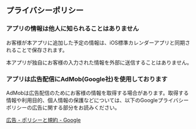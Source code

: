  <!----- main ----->
 <article>
 <h1>プライバシーポリシー</h1>
 <section>
 <h3>アプリの情報は他人に知られることはありません</h3>
 <p>お客様が本アプリに追加した予定の情報は、iOS標準カレンダーアプリと同期されることで保存されます。</p>
  <p>本アプリが独自にお客様の入力された情報を外部に送信することはありません。</p>
 </section>
 <section>
 <h3>アプリは広告配信にAdMob(Google社)を使用しております</h3>
 <p>AdMobは広告配信のためにお客様の情報を取得する場合があります。取得する情報や利用目的、個人情報の保護などについては、以下のGoogleプライバシーポリシーの広告に関する部分をお読みください。</p>
 <a href= "https://policies.google.com/technologies/ads?hl=ja" >広告 - ポリシーと規約 - Google</a>
 </section>
 </article>
 <!----- /main ----->

